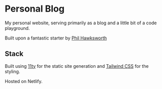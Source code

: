 # Personal Blog

My personal website, serving primarily as a blog and a little bit of a code playground.

Built upon a fantastic starter by [Phil Hawksworth](https://github.com/philhawksworth/eleventail)

## Stack

Built using [11ty](https://www.11ty.dev/) for the static site generation and [Tailwind CSS](https://tailwindcss.com/) for the styling.

Hosted on Netlify.
